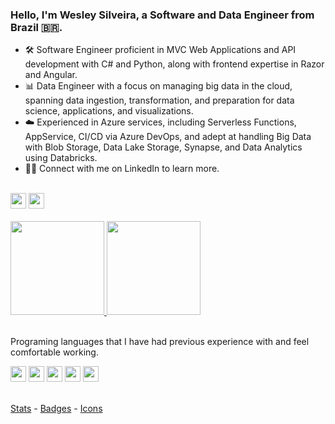 ### Hello, I'm Wesley Silveira, a Software and Data Engineer from Brazil 🇧🇷.

- 🛠️ Software Engineer proficient in MVC Web Applications and API development with C# and Python, along with frontend expertise in Razor and Angular.
- 📊 Data Engineer with a focus on managing big data in the cloud, spanning data ingestion, transformation, and preparation for data science, applications, and visualizations.
- ☁️ Experienced in Azure services, including Serverless Functions, AppService, CI/CD via Azure DevOps, and adept at handling Big Data with Blob Storage, Data Lake Storage, Synapse, and Data Analytics using Databricks.
- 🤜🤛 Connect with me on LinkedIn to learn more.

<br />
<div>
  <a href="https://www.linkedin.com/in/wesleypsilveira/" target="_blank"><img height="25em" src="https://img.shields.io/badge/LinkedIn-0077B5?style=for-the-badge&logo=linkedin&logoColor=white" target="_blank" /></a>
  <a href="https://stackoverflow.com/users/14385073/wesley-pereira-da-silveira" target="_blank"><img height="25em" src="https://img.shields.io/badge/Stack_Overflow-FE7A16?style=for-the-badge&logo=stack-overflow&logoColor=white" target="_blank" /></a>
</div>
<br />
<div>
  <a href="https://github.com/wesleypereiradasilveira">
    <img height="150em" src="https://github-readme-stats.vercel.app/api?username=wesleypereiradasilveira&count_private=true&include_all_commits=true&show_icons=true&theme=vue-dark&hide_border=true" />
    <img height="150em" src="https://github-readme-stats.vercel.app/api/top-langs/?username=wesleypereiradasilveira&layout=compact&theme=vue-dark&hide_border=true" />
  <a/>
</div>
<br />
<div>
  <p>Programing languages that I have had previous experience with and feel comfortable working.</p>
  <img height="25em" src="https://img.shields.io/badge/Python-3776AB?style=for-the-badge&logo=python&logoColor=white" />
  <img height="25em" src="https://img.shields.io/badge/C%23-239120?style=for-the-badge&logo=c-sharp&logoColor=white" />
  <img height="25em" src="https://img.shields.io/badge/Microsoft_Azure-0089D6?style=for-the-badge&logo=microsoft-azure&logoColor=white" />
  <img height="25em" src="https://img.shields.io/badge/Databricks-FF3621?style=for-the-badge&logo=Databricks&logoColor=white" />
  <img height="25em" src="https://img.shields.io/badge/Microsoft_SQL_Server-CC2927?style=for-the-badge&logo=microsoft-sql-server&logoColor=white" />
</div>
<br />
  
  [Stats](https://github.com/anuraghazra/github-readme-stats) -
  [Badges](https://github.com/Envoy-VC/Badges-for-GitHub) -
  [Icons](https://devicon.dev/)
